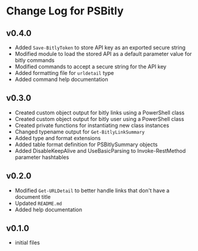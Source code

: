 # Change Log for PSBitly

## v0.4.0

+ Added `Save-BitlyToken` to store API key as an exported secure string
+ Modified module to load the stored API as a default parameter value for bitly commands
+ Modified commands to accept a secure string for the API key
+ Added formatting file for `urldetail` type
+ Added command help documentation

## v0.3.0

+ Created custom object output for bitly links using a PowerShell class
+ Created custom object output for bitly user using a PowerShell class
+ Created private functions for instantiating new class instances
+ Changed typename output for `Get-BitlyLinkSummary`
+ Added type and format extensions
+ Added table format definition for PSBitlySummary objects
+ Added DisableKeepAlive and UseBasicParsing to Invoke-RestMethod parameter hashtables

## v0.2.0

+ Modified `Get-URLDetail` to better handle links that don't have a document title
+ Updated `README.md`
+ Added help documentation

## v0.1.0

+ initial files
